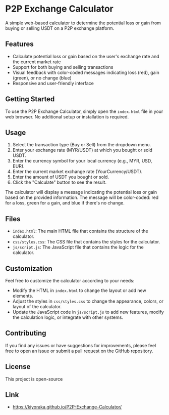 # P2P Exchange Calculator

A simple web-based calculator to determine the potential loss or gain from buying or selling USDT on a P2P exchange platform.

## Features

- Calculate potential loss or gain based on the user's exchange rate and the current market rate
- Support for both buying and selling transactions
- Visual feedback with color-coded messages indicating loss (red), gain (green), or no change (blue)
- Responsive and user-friendly interface

## Getting Started

To use the P2P Exchange Calculator, simply open the `index.html` file in your web browser. No additional setup or installation is required.

## Usage

1. Select the transaction type (Buy or Sell) from the dropdown menu.
2. Enter your exchange rate (MYR/USDT) at which you bought or sold USDT.
3. Enter the currency symbol for your local currency (e.g., MYR, USD, EUR).
4. Enter the current market exchange rate (YourCurrency/USDT).
4. Enter the amount of USDT you bought or sold.
5. Click the "Calculate" button to see the result.

The calculator will display a message indicating the potential loss or gain based on the provided information. The message will be color-coded: red for a loss, green for a gain, and blue if there's no change.

## Files

- `index.html`: The main HTML file that contains the structure of the calculator.
- `css/styles.css`: The CSS file that contains the styles for the calculator.
- `js/script.js`: The JavaScript file that contains the logic for the calculator.

## Customization

Feel free to customize the calculator according to your needs:

- Modify the HTML in `index.html` to change the layout or add new elements.
- Adjust the styles in `css/styles.css` to change the appearance, colors, or layout of the calculator.
- Update the JavaScript code in `js/script.js` to add new features, modify the calculation logic, or integrate with other systems.

## Contributing

If you find any issues or have suggestions for improvements, please feel free to open an issue or submit a pull request on the GitHub repository.

## License

This project is open-source

## Link

- https://kiyoraka.github.io/P2P-Exchange-Calculator/
